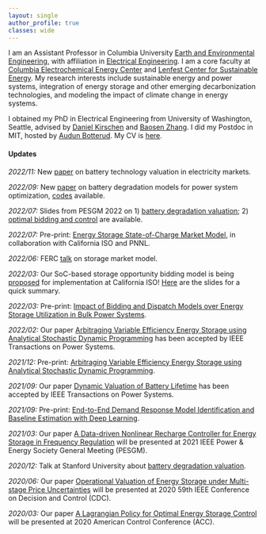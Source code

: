 ```yaml
---
layout: single
author_profile: true
classes: wide
---
```


I am an Assistant Professor in Columbia University [Earth and Environmental Engineering](https://eee.columbia.edu/), with affiliation in [Electrical Engineering](https://ee.columbia.edu/).
I am a core faculty at [Columbia Electrochemical Energy Center](https://ceec.engineering.columbia.edu/) and [Lenfest Center for Sustainable Energy](http://energy.columbia.edu/). My research interests include sustainable energy and power systems, integration of energy storage and other emerging decarbonization technologies, and modeling the impact of climate change in energy systems.

I obtained my PhD in Electrical Engineering from University of Washington, Seattle, advised by
[Daniel Kirschen](http://labs.ece.uw.edu/real/real_pe.html) and
[Baosen Zhang](https://zhangbaosen.github.io/). I did my Postdoc in MIT, hosted by [Audun Botterud](http://botterud.mit.edu/).
My CV is [here](assets/files/Xu_CV.pdf).



#### Updates
*2022/11:* New [paper](https://ieeexplore.ieee.org/stamp/stamp.jsp?tp=&arnumber=9954354&tag=1) on battery technology valuation in electricity markets.

*2022/09:* New [paper](https://rdcu.be/cVUtc) on battery degradation models for power system optimization, [codes](https://bolunxu.github.io/codes/) available.

*2022/07:* Slides from PESGM 2022 on 1) [battery degradation valuation](assets/files/Xu_PESGM_StorageValuation.pdf); 2) [optimal bidding and control](assets/files/Xu_PESGM_StorageControl.pdf) are available.

*2022/07:* Pre-print: [Energy Storage State-of-Charge Market Model](https://arxiv.org/pdf/2207.07221.pdf), in collaboration with California ISO and PNNL.

*2022/06:* FERC [talk](https://www.ferc.gov/media/impact-market-bidding-and-dispatch-model-over-energy-storage-utilization) on storage market model.

*2022/03:* Our SoC-based storage opportunity bidding model is being [proposed](http://www.caiso.com/InitiativeDocuments/Presentation-EnergyStorageEnhancements-RevisedStrawProposal-Mar21-2022.pdf) for implementation at California ISO! [Here](assets/files/Xu_Storage_CAISO.pdf) are the slides for a quick summary.

*2022/03:* Pre-print: [Impact of Bidding and Dispatch Models over Energy Storage Utilization in Bulk Power Systems](https://arxiv.org/pdf/2201.03421.pdf).

*2022/02:* Our paper [Arbitraging Variable Efficiency Energy Storage using Analytical Stochastic Dynamic Programming](https://arxiv.org/pdf/2108.06000.pdf) has been accepted by IEEE Transactions on Power Systems.

*2021/12:* Pre-print: [Arbitraging Variable Efficiency Energy Storage using Analytical Stochastic Dynamic Programming](https://arxiv.org/pdf/2108.06000.pdf).

*2021/09:* Our paper [Dynamic Valuation of Battery Lifetime](https://arxiv.org/pdf/2011.08425.pdf) has been accepted by IEEE Transactions on Power Systems.

*2021/09:* Pre-print: [End-to-End Demand Response Model Identification and Baseline Estimation with Deep Learning](https://arxiv.org/pdf/2109.00741.pdf).

*2021/03:* Our paper [A Data-driven Nonlinear Recharge Controller for Energy Storage in Frequency Regulation](https://arxiv.org/pdf/2101.04858.pdf) will be presented at 2021 IEEE Power & Energy Society General Meeting (PESGM).

*2020/12:* Talk at Stanford University about [battery degradation valuation](https://www.youtube.com/watch?v=xysM9HLv8kA).

*2020/06:* Our paper [Operational Valuation of Energy Storage under Multi-stage Price Uncertainties](https://arxiv.org/pdf/1910.09149.pdf) will be presented at 2020 59th IEEE Conference on Decision and Control (CDC).

*2020/03:* Our paper [A Lagrangian Policy for Optimal Energy Storage Control](https://arxiv.org/pdf/1901.09507.pdf) will be presented at 2020 American Control Conference (ACC).
<!-- *2019/12:* Preprints and codes are now available for recent works on [deterministic](https://bolunxu.github.io/publication/xu_lagrangian2019/) and [stochastic](https://bolunxu.github.io/publication/xu_stochastic2019/) energy storage control. -->

